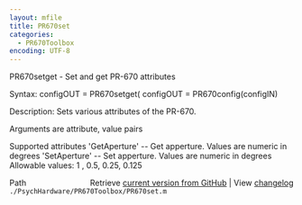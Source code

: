 ```yaml
---
layout: mfile
title: PR670set
categories:
  - PR670Toolbox
encoding: UTF-8
---
```


PR670setget - Set and get PR-670 attributes

Syntax:
configOUT = PR670setget(
configOUT = PR670config(configIN)

Description:
Sets various attributes of the PR-670.

Arguments are attribute, value pairs

Supported attributes
  'GetAperture' -- Get apperture.  Values are numeric in degrees
  'SetAperture' -- Set apperture.  Values are numeric in degrees
   Allowable values: 1 , 0.5, 0.25, 0.125


<div class="code_header" style="text-align:right;">
  <span style="float:left;">Path&nbsp;&nbsp;</span> <span class="counter">Retrieve <a href=
  "https://raw.github.com/Psychtoolbox-3/Psychtoolbox-3/beta/./PsychHardware/PR670Toolbox/PR670set.m">current version from GitHub</a> | View <a href=
  "https://github.com/Psychtoolbox-3/Psychtoolbox-3/commits/beta/./PsychHardware/PR670Toolbox/PR670set.m">changelog</a></span>
</div>
<div class="code">
  <code>./PsychHardware/PR670Toolbox/PR670set.m</code>
</div>
